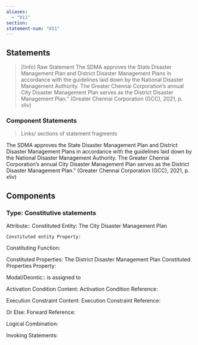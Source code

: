 ```yaml
---
aliases:
  - "011"
section: 
statement-num: "011"
---
```

## Statements 
> [!info] Raw Statement
> The SDMA approves the State Disaster Management Plan and District Disaster Management Plans in accordance with the guidelines laid down by the National Disaster Management Authority. 
> The Greater Chennai Corporation’s annual City Disaster Management Plan serves as the District Disaster Management Plan.” (Greater Chennai Corporation (GCC), 2021, p. xliv) 
> 

### Component Statements
> Links/ sections of statement fragments 
 
The SDMA approves the State Disaster Management Plan and District Disaster Management Plans in accordance with the guidelines laid down by the National Disaster Management Authority. 
The Greater Chennai Corporation’s annual City Disaster Management Plan serves as the District Disaster Management Plan.” (Greater Chennai Corporation (GCC), 2021, p. xliv) 

## Components
### Type: Constitutive statements

Attribute:: Constituted Entity: The City Disaster Management Plan

	Constituted entity Property:

Constituting Function:

Constituted Properties: The District Disaster Management Plan
	Constituted Properties Property:

Modal/Deontic:: is assigned to


Activation Condition Content:
	Activation Condition Reference:

Execution Constraint Content:
	Execution Constraint Reference:

Or Else:
	Forward Reference:

Logical Combination:

Invoking Statements:

